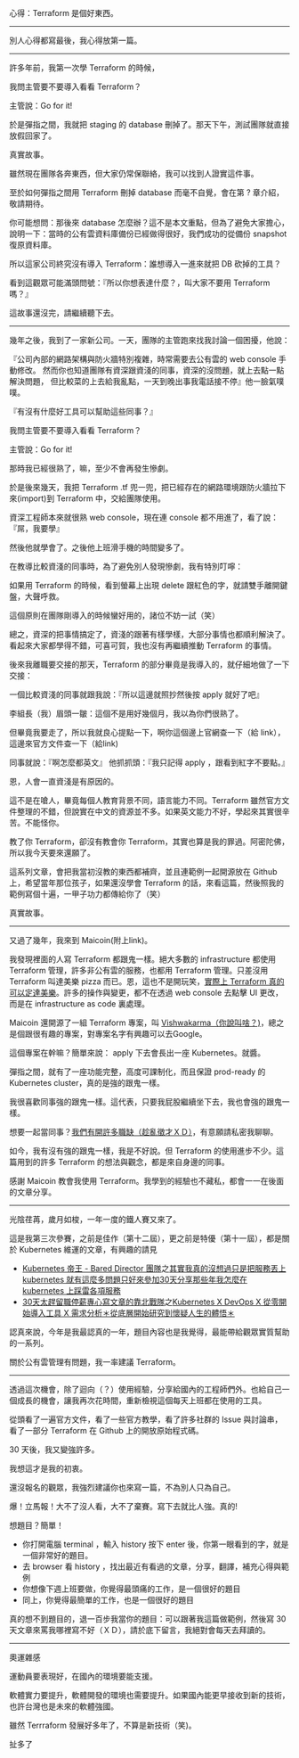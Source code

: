 心得：Terraform 是個好東西。

---

別人心得都寫最後，我心得放第一篇。

---

許多年前，我第一次學 Terraform 的時候，

我問主管要不要導入看看 Terraform？

主管說：Go for it!

於是彈指之間，我就把 staging 的 database 刪掉了。那天下午，測試團隊就直接放假回家了。

真實故事。

雖然現在團隊各奔東西，但大家仍常保聯絡，我可以找到人證實這件事。

至於如何彈指之間用 Terraform 刪掉 database 而毫不自覺，會在第 ? 章介紹，敬請期待。

你可能想問：那後來 database 怎麼辦？這不是本文重點，但為了避免大家擔心，說明一下：當時的公有雲資料庫備份已經做得很好，我們成功的從備份 snapshot 復原資料庫。

所以這家公司終究沒有導入 Terraform：誰想導入一進來就把 DB 砍掉的工具？

看到這觀眾可能滿頭問號：『所以你想表達什麼？，叫大家不要用 Terraform 嗎？』

這故事還沒完，請繼續聽下去。

---

幾年之後，我到了一家新公司。一天，團隊的主管跑來找我討論一個困擾，他說：

『公司內部的網路架構與防火牆特別複雜，時常需要去公有雲的 web console 手動修改。
然而你也知道團隊有資深跟資淺的同事，資深的沒問題，就上去點一點解決問題，
但比較菜的上去給我亂點，一天到晚出事我電話接不停』他一臉氣噗噗。

『有沒有什麼好工具可以幫助這些同事？』

我問主管要不要導入看看 Terraform？

主管說：Go for it!

那時我已經很熟了，嘛，至少不會再發生慘劇。

於是後來幾天，我把 Terraform .tf 兜一兜，把已經存在的網路環境跟防火牆拉下來(import)到 Terraform 中，交給團隊使用。

資深工程師本來就很熟 web console，現在連 console 都不用進了，看了說：『屌，我要學』

然後他就學會了。之後他上班滑手機的時間變多了。

在教導比較資淺的同事時，為了避免別人發現慘劇，我有特別叮嚀：

如果用 Terraform 的時候，看到螢幕上出現 delete 跟紅色的字，就請雙手離開鍵盤，大聲呼救。

這個原則在團隊剛導入的時候蠻好用的，諸位不妨一試（笑）

總之，資深的把事情搞定了，資淺的跟著有樣學樣，大部分事情也都順利解決了。看起來大家都學得不錯，可喜可賀，我也沒有再繼續推動 Terraform 的事情。

後來我離職要交接的那天，Terraform 的部分畢竟是我導入的，就仔細地做了一下交接：

一個比較資淺的同事就跟我說：『所以這邊就照抄然後按 apply 就好了吧』

李組長（我）眉頭一皺：這個不是用好幾個月，我以為你們很熟了。

但畢竟我要走了，所以我就良心提點一下，啊你這個邊上官網查一下（給 link），這邊來官方文件查一下（給link)

同事就說：『啊怎麼都英文』 他抓抓頭：『我只記得 apply ，跟看到紅字不要點。』

恩，人會一直資淺是有原因的。

這不是在嗆人，畢竟每個人教育背景不同，語言能力不同。Terraform 雖然官方文件整理的不錯，但說實在中文的資源並不多。如果英文能力不好，學起來其實很辛苦。不能怪你。

教了你 Terraform，卻沒有教會你 Terraform，其實也算是我的罪過。阿密陀佛，所以我今天要來還願了。

這系列文章，會把我當初沒教的東西都補齊，並且連範例一起開源放在 Github 上，希望當年那位孩子，如果還沒學會 Terraform 的話，來看這篇，然後照我的範例寫個十遍，一甲子功力都傳給你了（笑）

真實故事。

---

又過了幾年，我來到 Maicoin(附上link)。

我發現裡面的人寫 Terraform 都跟鬼一樣。絕大多數的 infrastructure 都使用 Terraform 管理，許多非公有雲的服務，也都用 Terraform 管理。只差沒用 Terraform 叫達美樂 pizza 而已。恩，這也不是開玩笑，[實際上 Terraform 真的可以定達美樂](https://github.com/ndmckinley/terraform-provider-dominos)。許多的操作與變更，都不在透過 web console 去點擊 UI 更改，而是在 infrastructure as code 裏處理。

Maicoin 還開源了一組 Terraform 專案，叫 [Vishwakarma（你說叫啥？)](https://github.com/getamis/vishwakarma)，總之是個跟很有趣的專案，對專案名字有興趣可以去Google。

這個專案在幹嘛？簡單來說： apply 下去會長出一座 Kubernetes。就醬。

彈指之間，就有了一座功能完整，高度可課制化，而且保證 prod-ready 的 Kubernetes cluster，真的是強的跟鬼一樣。

我很喜歡同事強的跟鬼一樣。這代表，只要我屁股繼續坐下去，我也會強的跟鬼一樣。

想要一起當同事？[我們有開許多職缺（趁亂徵才ＸＤ）](https://github.com/MaiAmis/Careers)，有意願請私密我聊聊。

如今，我有沒有強的跟鬼一樣，我是不好說。但 Terraform 的使用進步不少。這篇用到的許多 Terraform 的想法與觀念，都是來自身邊的同事。

感謝 Maicoin 教會我使用 Terraform。我學到的經驗也不藏私，都會一一在後面的文章分享。

---

光陰荏苒，歲月如梭，一年一度的鐵人賽又來了。

這是我第三次參賽，之前是佳作（第十二屆），更之前是特優（第十一屆），都是關於 Kubernetes 維運的文章，有興趣的請見

- [Kubernetes 帝王 - Bared Director 團隊](https://ithelp.ithome.com.tw/2020ironman/signup/team/63)之[其實我真的沒想過只是把服務丟上 kubernetes 就有這麼多問題只好來參加30天分享那些年我怎麼在 kubernetes 上踩雷各項服務 ](https://ithelp.ithome.com.tw/users/20120327/ironman/3248)
- [30天太趕留職停薪專心寫文章的靠北戰隊](https://ithelp.ithome.com.tw/2020-12th-ironman/signup/team/130)之[Kubernetes X DevOps X 從零開始導入工具 X 需求分析＊從底層開始研究到懷疑人生的體悟＊](https://ithelp.ithome.com.tw/users/20120327/ironman/3248)

認真來說，今年是我最認真的一年，題目內容也是我覺得，最能帶給觀眾實質幫助的一系列。

關於公有雲管理有問題，我一率建議 Terraform。

---

透過這次機會，除了迴向（？）使用經驗，分享給國內的工程師們外。也給自己一個成長的機會，讓我再次花時間，重新檢視這個每天上班都在使用的工具。

從頭看了一遍官方文件，看了一些官方教學，看了許多社群的 Issue 與討論串，看了一部分 Terraform 在 Github 上的開放原始程式碼。

30 天後，我又變強許多。

我想這才是我的初衷。

還沒報名的觀眾，我強烈建議你也來寫一篇，不為別人只為自己。

爆！立馬報！大不了沒人看，大不了棄賽。寫下去就比人強。真的!

想題目？簡單！

- 你打開電腦 terminal ，輸入 history 按下 enter 後，你第一眼看到的字，就是一個非常好的題目。
- 去 browser 看 history ，找出最近有看過的文章，分享，翻譯，補充心得與範例
- 你想像下週上班要做，你覺得最頭痛的工作，是一個很好的題目
- 同上，你覺得最簡單的工作，也是一個很好的題目

真的想不到題目的，退一百步我當你的題目：可以跟著我這篇做範例，然後寫 30 天文章來罵我哪裡寫不好（ＸＤ），請於底下留言，我絕對會每天去拜讀的。

---

奧運雜感

運動員要表現好，在國內的環境要能支援。

軟體實力要提升，軟體開發的環境也需要提升。如果國內能更早接收到新的技術，也許台灣也是未來的軟體強國。

雖然 Terrraform 發展好多年了，不算是新技術（笑)。

扯多了

